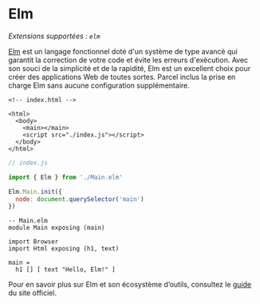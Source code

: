 # Elm

_Extensions supportées : `elm`_

[Elm](https://elm-lang.org/) est un langage fonctionnel doté d'un système de type avancé qui garantit la correction de votre code et évite les erreurs d'exécution. Avec son souci de la simplicité et de la rapidité, Elm est un excellent choix pour créer des applications Web de toutes sortes. Parcel inclus la prise en charge Elm sans aucune configuration supplémentaire.

```markup
<!-- index.html -->

<html>
  <body>
    <main></main>
    <script src="./index.js"></script>
  </body>
</html>
```

```javascript
// index.js

import { Elm } from './Main.elm'

Elm.Main.init({
  node: document.querySelector('main')
})
```

```text
-- Main.elm
module Main exposing (main)

import Browser
import Html exposing (h1, text)

main =
  h1 [] [ text "Hello, Elm!" ]
```

Pour en savoir plus sur Elm et son écosystème d’outils, consultez le [guide](https://guide.elm-lang.org/) du site officiel.


